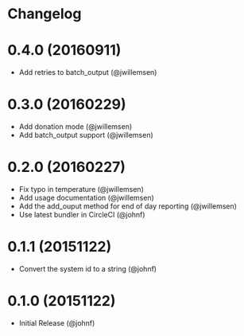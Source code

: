 # Changelog

# 0.4.0 (20160911)

* Add retries to batch_output (@jwillemsen)

# 0.3.0 (20160229)

* Add donation mode (@jwillemsen)
* Add batch_output support (@jwillemsen)

# 0.2.0 (20160227)

* Fix typo in temperature (@jwillemsen)
* Add usage documentation (@jwillemsen)
* Add the add_ouput method for end of day reporting (@jwillemsen)
* Use latest bundler in CircleCI (@johnf)

# 0.1.1 (20151122)

* Convert the system id to a string (@johnf)

# 0.1.0 (20151122)

* Initial Release (@johnf)
